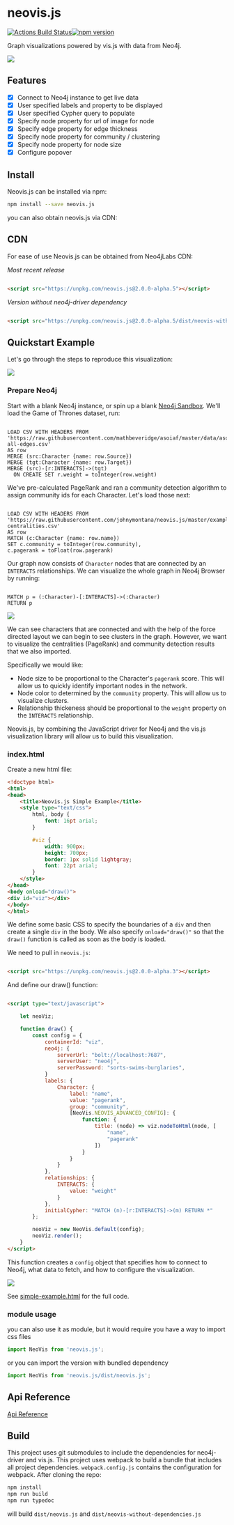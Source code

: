 # neovis.js

[![Actions Build Status](https://github.com/neo4j-contrib/neovis.js/workflows/CI/badge.svg?branch=master)]()[![npm version](https://badge.fury.io/js/neovis.js.svg)](https://badge.fury.io/js/neovis.js)

Graph visualizations powered by vis.js with data from Neo4j.

![](img/example-viz.png)

## Features

- [x] Connect to Neo4j instance to get live data
- [x] User specified labels and property to be displayed
- [x] User specified Cypher query to populate
- [x] Specify node property for url of image for node
- [x] Specify edge property for edge thickness
- [x] Specify node property for community / clustering
- [x] Specify node property for node size
- [x] Configure popover

## Install

Neovis.js can be installed via npm:

```bash
npm install --save neovis.js
```

you can also obtain neovis.js via CDN:

## CDN

For ease of use Neovis.js can be obtained from Neo4jLabs CDN:

*Most recent release*

```html

<script src="https://unpkg.com/neovis.js@2.0.0-alpha.5"></script>
```

*Version without neo4j-driver dependency*

```html

<script src="https://unpkg.com/neovis.js@2.0.0-alpha.5/dist/neovis-without-dependencies.js"></script>
```

## Quickstart Example

Let's go through the steps to reproduce this visualization:

![](img/example-viz.png)

### Prepare Neo4j

Start with a blank Neo4j instance, or spin up a blank [Neo4j Sandbox](https://neo4jsandbox.com). We'll load the Game of
Thrones dataset, run:

```cypher

LOAD CSV WITH HEADERS FROM 'https://raw.githubusercontent.com/mathbeveridge/asoiaf/master/data/asoiaf-all-edges.csv'
AS row
MERGE (src:Character {name: row.Source})
MERGE (tgt:Character {name: row.Target})
MERGE (src)-[r:INTERACTS]->(tgt)
  ON CREATE SET r.weight = toInteger(row.weight)
```

We've pre-calculated PageRank and ran a community detection algorithm to assign community ids for each Character. Let's
load those next:

```cypher

LOAD CSV WITH HEADERS FROM 'https://raw.githubusercontent.com/johnymontana/neovis.js/master/examples/data/got-centralities.csv'
AS row
MATCH (c:Character {name: row.name})
SET c.community = toInteger(row.community),
c.pagerank = toFloat(row.pagerank)
```

Our graph now consists of `Character` nodes that are connected by an `INTERACTS` relationships. We can visualize the
whole graph in Neo4j Browser by running:

```cypher

MATCH p = (:Character)-[:INTERACTS]->(:Character)
RETURN p
```

![](/img/got-neo4j-browser.png)

We can see characters that are connected and with the help of the force directed layout we can begin to see clusters in
the graph. However, we want to visualize the centralities (PageRank) and community detection results that we also
imported.

Specifically we would like:

* Node size to be proportional to the Character's `pagerank` score. This will allow us to quickly identify important
  nodes in the network.
* Node color to determined by the `community` property. This will allow us to visualize clusters.
* Relationship thickeness should be proportional to the `weight` property on the `INTERACTS` relationship.

Neovis.js, by combining the JavaScript driver for Neo4j and the vis.js visualization library will allow us to build this
visualization.

### index.html

Create a new html file:

```html
<!doctype html>
<html>
<head>
    <title>Neovis.js Simple Example</title>
    <style type="text/css">
        html, body {
            font: 16pt arial;
        }

        #viz {
            width: 900px;
            height: 700px;
            border: 1px solid lightgray;
            font: 22pt arial;
        }
    </style>
</head>
<body onload="draw()">
<div id="viz"></div>
</body>
</html>

```

We define some basic CSS to specify the boundaries of a `div` and then create a single `div` in the body. We also
specify `onload="draw()"` so that the `draw()` function is called as soon as the body is loaded.

We need to pull in `neovis.js`:

```html

<script src="https://unpkg.com/neovis.js@2.0.0-alpha.3"></script>
```

And define our draw() function:

```html

<script type="text/javascript">

    let neoViz;

    function draw() {
        const config = {
            containerId: "viz",
            neo4j: {
                serverUrl: "bolt://localhost:7687",
                serverUser: "neo4j",
                serverPassword: "sorts-swims-burglaries",
            }
            labels: {
                Character: {
                    label: "name",
                    value: "pagerank",
                    group: "community",
                    [NeoVis.NEOVIS_ADVANCED_CONFIG]: {
                        function: {
                            title: (node) => viz.nodeToHtml(node, [
                                "name",
                                "pagerank"
                            ])
                        }
                    }
                }
            },
            relationships: {
                INTERACTS: {
                    value: "weight"
                }
            },
            initialCypher: "MATCH (n)-[r:INTERACTS]->(m) RETURN *"
        };

        neoViz = new NeoVis.default(config);
        neoViz.render();
    }
</script>
```

This function creates a `config` object that specifies how to connect to Neo4j, what data to fetch, and how to configure
the visualization.

![](/img/example-viz.png)

See [simple-example.html](/examples/simple-example.html) for the full code.

### module usage

you can also use it as module, but it would require you have a way to import css files

```javascript
import NeoVis from 'neovis.js';
```

or you can import the version with bundled dependency

```javascript
import NeoVis from 'neovis.js/dist/neovis.js';
```

## Api Reference

[Api Reference](docs/markdown)

## Build

This project uses git submodules to include the dependencies for neo4j-driver and vis.js. This project uses webpack to
build a bundle that includes all project dependencies. `webpack.config.js` contains the configuration for webpack. After
cloning the repo:

```bash
npm install
npm run build
npm run typedoc
```

will build `dist/neovis.js` and `dist/neovis-without-dependencies.js` 




